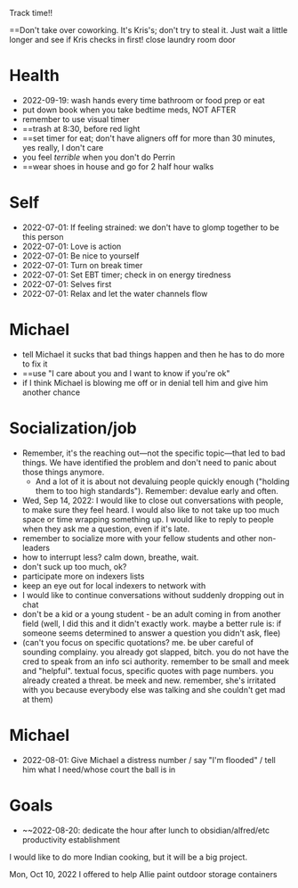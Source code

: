 
Track time!!

==Don't take over coworking. It's Kris's; don't try to steal it. Just wait a little longer and see if Kris checks in first!
close laundry room door


# Health
* 2022-09-19: wash hands every time bathroom or food prep or eat
* put down book when you take bedtime meds, NOT AFTER
* remember to use visual timer
* ==trash at 8:30, before red light
* ==set timer for eat; don't have aligners off for more than 30 minutes, yes really, I don't care
* you feel *terrible* when you don't do Perrin
* ==wear shoes in house and go for 2 half hour walks

# Self

- 2022-07-01: If feeling strained: we don't have to glomp together to be this person
- 2022-07-01: Love is action
- 2022-07-01: Be nice to yourself
- 2022-07-01: Turn on break timer
- 2022-07-01: Set EBT timer; check in on energy tiredness
- 2022-07-01: Selves first
- 2022-07-01: Relax and let the water channels flow

# Michael
- tell Michael it sucks that bad things happen and then he has to do more to fix it
- ==use "I care about you and I want to know if you're ok"
- if I think Michael is blowing me off or in denial tell him and give him another chance


# Socialization/job
* Remember, it's the reaching out—not the specific topic—that led to bad things. We have identified the problem and don't need to panic about those things anymore. 
	* And a lot of it is about not devaluing people quickly enough ("holding them to too high standards"). Remember: devalue early and often. 
* Wed, Sep 14, 2022: I would like to close out conversations with people, to make sure they feel heard. I would also like to not take up too much space or time wrapping something up. I would like to reply to people when they ask me a question, even if it's late.
* remember to socialize more with your fellow students and other non-leaders 
* how to interrupt less? calm down, breathe, wait.
* don't suck up too much, ok?
* participate more on indexers lists
* keep an eye out for local indexers to network with
* I would like to continue conversations without suddenly dropping out in chat
* don't be a kid or a young student - be an adult coming in from another field (well, I did this and it didn't exactly work. maybe a better rule is: if someone seems determined to answer a question you didn't ask, flee)
* (can't you focus on specific quotations? me. be uber careful of sounding complainy. you already got slapped, bitch. you do not have the cred to speak from an info sci authority. remember to be small and meek and "helpful". textual focus, specific quotes with page numbers. you already created a threat. be meek and new. remember, she's irritated with you because everybody else was talking and she couldn't get mad at them)

# Michael

* 2022-08-01: Give Michael a distress number / say "I'm flooded" / tell him what I need/whose court the ball is in

# Goals

* ~~2022-08-20: dedicate the hour after lunch to obsidian/alfred/etc productivity establishment

I would like to do more Indian cooking, but it will be a big project.

Mon, Oct 10, 2022 I offered to help Allie paint outdoor storage containers



